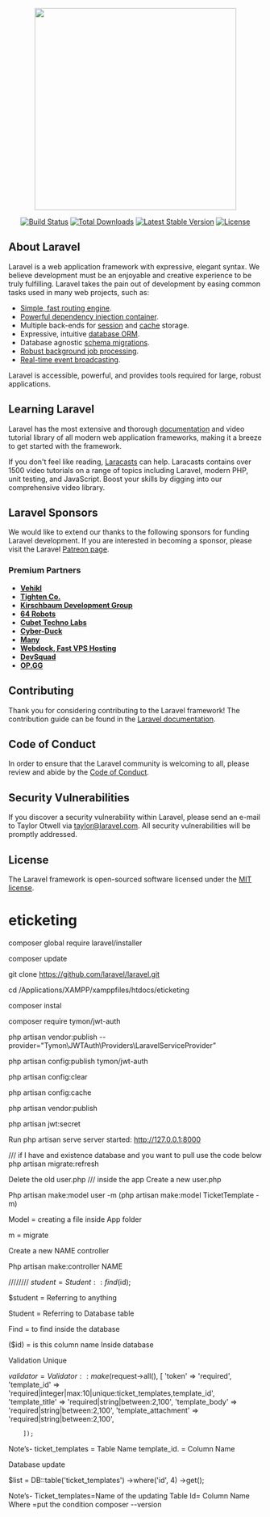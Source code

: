<p align="center"><img src="https://res.cloudinary.com/dtfbvvkyp/image/upload/v1566331377/laravel-logolockup-cmyk-red.svg" width="400"></p>

<p align="center">
<a href="https://travis-ci.org/laravel/framework"><img src="https://travis-ci.org/laravel/framework.svg" alt="Build Status"></a>
<a href="https://packagist.org/packages/laravel/framework"><img src="https://poser.pugx.org/laravel/framework/d/total.svg" alt="Total Downloads"></a>
<a href="https://packagist.org/packages/laravel/framework"><img src="https://poser.pugx.org/laravel/framework/v/stable.svg" alt="Latest Stable Version"></a>
<a href="https://packagist.org/packages/laravel/framework"><img src="https://poser.pugx.org/laravel/framework/license.svg" alt="License"></a>
</p>

## About Laravel

Laravel is a web application framework with expressive, elegant syntax. We believe development must be an enjoyable and creative experience to be truly fulfilling. Laravel takes the pain out of development by easing common tasks used in many web projects, such as:

- [Simple, fast routing engine](https://laravel.com/docs/routing).
- [Powerful dependency injection container](https://laravel.com/docs/container).
- Multiple back-ends for [session](https://laravel.com/docs/session) and [cache](https://laravel.com/docs/cache) storage.
- Expressive, intuitive [database ORM](https://laravel.com/docs/eloquent).
- Database agnostic [schema migrations](https://laravel.com/docs/migrations).
- [Robust background job processing](https://laravel.com/docs/queues).
- [Real-time event broadcasting](https://laravel.com/docs/broadcasting).

Laravel is accessible, powerful, and provides tools required for large, robust applications.

## Learning Laravel

Laravel has the most extensive and thorough [documentation](https://laravel.com/docs) and video tutorial library of all modern web application frameworks, making it a breeze to get started with the framework.

If you don't feel like reading, [Laracasts](https://laracasts.com) can help. Laracasts contains over 1500 video tutorials on a range of topics including Laravel, modern PHP, unit testing, and JavaScript. Boost your skills by digging into our comprehensive video library.

## Laravel Sponsors

We would like to extend our thanks to the following sponsors for funding Laravel development. If you are interested in becoming a sponsor, please visit the Laravel [Patreon page](https://patreon.com/taylorotwell).

### Premium Partners

- **[Vehikl](https://vehikl.com/)**
- **[Tighten Co.](https://tighten.co)**
- **[Kirschbaum Development Group](https://kirschbaumdevelopment.com)**
- **[64 Robots](https://64robots.com)**
- **[Cubet Techno Labs](https://cubettech.com)**
- **[Cyber-Duck](https://cyber-duck.co.uk)**
- **[Many](https://www.many.co.uk)**
- **[Webdock, Fast VPS Hosting](https://www.webdock.io/en)**
- **[DevSquad](https://devsquad.com)**
- **[OP.GG](https://op.gg)**

## Contributing

Thank you for considering contributing to the Laravel framework! The contribution guide can be found in the [Laravel documentation](https://laravel.com/docs/contributions).

## Code of Conduct

In order to ensure that the Laravel community is welcoming to all, please review and abide by the [Code of Conduct](https://laravel.com/docs/contributions#code-of-conduct).

## Security Vulnerabilities

If you discover a security vulnerability within Laravel, please send an e-mail to Taylor Otwell via [taylor@laravel.com](mailto:taylor@laravel.com). All security vulnerabilities will be promptly addressed.

## License

The Laravel framework is open-sourced software licensed under the [MIT license](https://opensource.org/licenses/MIT).
# eticketing



composer global require laravel/installer

composer update


git clone https://github.com/laravel/laravel.git

cd /Applications/XAMPP/xamppfiles/htdocs/eticketing 

composer instal


composer require tymon/jwt-auth

php artisan vendor:publish --provider="Tymon\JWTAuth\Providers\LaravelServiceProvider”


 php artisan config:publish tymon/jwt-auth



php artisan config:clear

php artisan config:cache

php artisan vendor:publish

php artisan jwt:secret




Run
	php artisan serve
		server started: http://127.0.0.1:8000





/// if I have and existence database and you want to pull use the code below 
	php artisan migrate:refresh




Delete the old user.php /// inside the app
Create a new user.php

Php artisan make:model user -m  (php artisan make:model TicketTemplate -m)


Model = creating a file inside App folder

m = migrate

Create a new NAME controller


Php artisan make:controller NAME


////////
$student = Student::find($id);


$student = Referring to anything 

Student = Referring to Database table

Find = to find inside the database

($id) = is this column name Inside database





Validation Unique

$validator = Validator::make($request->all(), [
            'token' => 'required',
            'template_id' => 'required|integer|max:10|unique:ticket_templates,template_id',
            'template_title' => 'required|string|between:2,100',
            'template_body' => 'required|string|between:2,100',
            'template_attachment' => 'required|string|between:2,100',

        ]);
Note’s- ticket_templates = Table Name
	template_id.     = Column Name



Database update 

$list = DB::table('ticket_templates') 
->where('id', 4)
->get();


Note’s- Ticket_templates=Name of the updating Table
	Id= Column Name
	Where =put the condition 
composer --version



